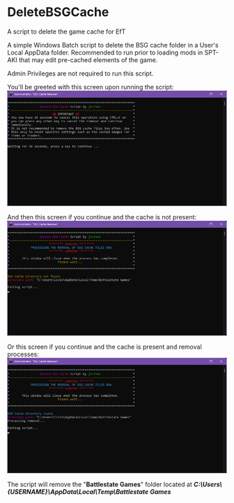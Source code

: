 # DeleteBSGCache
A script to delete the game cache for EfT


A simple Windows Batch script to delete the BSG cache folder in a User's Local AppData folder. Recommended to run prior to loading mods in SPT-AKI that may edit pre-cached elements of the game.

Admin Privileges are not required to run this script.

You'll be greeted with this screen upon running the script:
![Start Image](./img/delBSGcache.001.png)

And then this screen if you continue and the cache is not present:
![noPath Image](./img/delBSGcache.002.noPath.png)

Or this screen if you continue and the cache is present and removal processes:
![yesPath Image](./img/delBSGcache.002.yesPath.png)


The script will remove the "**Battlestate Games**" folder located at _**C:\\Users\\{USERNAME}\\AppData\\Local\\Temp\\Battlestate Games**_
